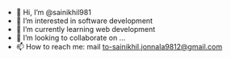 - 👋 Hi, I’m @sainikhil981
- 👀 I’m interested in software development
- 🌱 I’m currently learning web development
- 💞️ I’m looking to collaborate on ...
- 📫 How to reach me: mail to-sainikhil.jonnala9812@gmail.com

<!---
sainikhil981/sainikhil981 is a ✨ special ✨ repository because its `README.md` (this file) appears on your GitHub profile.
You can click the Preview link to take a look at your changes.
--->

